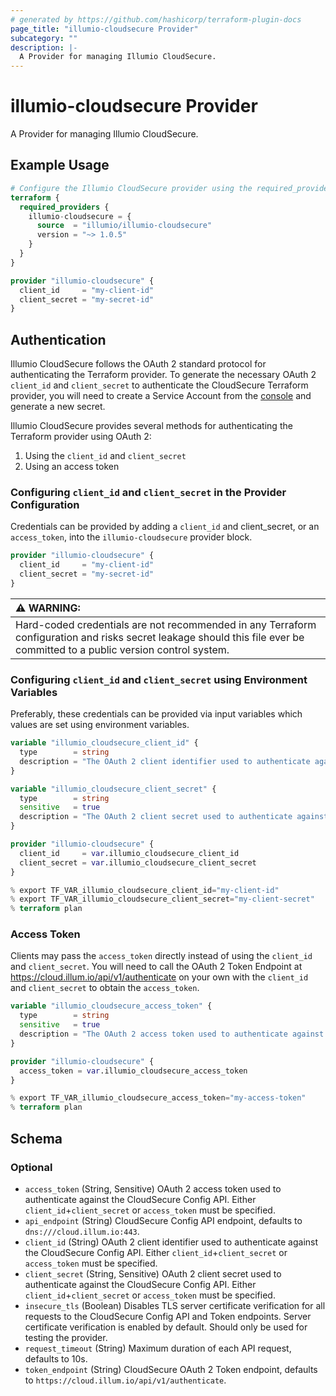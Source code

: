```yaml
---
# generated by https://github.com/hashicorp/terraform-plugin-docs
page_title: "illumio-cloudsecure Provider"
subcategory: ""
description: |-
  A Provider for managing Illumio CloudSecure.
---
```


# illumio-cloudsecure Provider

A Provider for managing Illumio CloudSecure.

## Example Usage

```terraform
# Configure the Illumio CloudSecure provider using the required_providers stanza.
terraform {
  required_providers {
    illumio-cloudsecure = {
      source  = "illumio/illumio-cloudsecure"
      version = "~> 1.0.5"
    }
  }
}

provider "illumio-cloudsecure" {
  client_id     = "my-client-id"
  client_secret = "my-secret-id"
}
```

## Authentication

Illumio CloudSecure follows the OAuth 2 standard protocol for authenticating the Terraform provider.
To generate the necessary OAuth 2 `client_id` and `client_secret` to authenticate the CloudSecure Terraform provider, you will need to create a Service Account from the [console](https://console.illum.io/#/serviceAccounts) and generate a new secret.

Illumio CloudSecure provides several methods for authenticating the Terraform provider using OAuth 2:

1. Using the `client_id` and `client_secret`
1. Using an access token

### Configuring `client_id` and `client_secret` in the Provider Configuration

Credentials can be provided by adding a `client_id` and client_secret, or an `access_token`, into the `illumio-cloudsecure` provider block.

```terraform
provider "illumio-cloudsecure" {
  client_id     = "my-client-id"
  client_secret = "my-secret-id"
}
```

| :warning: WARNING:                                                                                                                                                        |
| :------------------------------------------------------------------------------------------------------------------------------------------------------------------------ |
| Hard-coded credentials are not recommended in any Terraform configuration and risks secret leakage should this file ever be committed to a public version control system. |

### Configuring `client_id` and `client_secret` using Environment Variables

Preferably, these credentials can be provided via input variables which values are set using environment variables.

```terraform
variable "illumio_cloudsecure_client_id" {
  type        = string
  description = "The OAuth 2 client identifier used to authenticate against the CloudSecure Config API."
}

variable "illumio_cloudsecure_client_secret" {
  type        = string
  sensitive   = true
  description = "The OAuth 2 client secret used to authenticate against the CloudSecure Config API."
}

provider "illumio-cloudsecure" {
  client_id     = var.illumio_cloudsecure_client_id
  client_secret = var.illumio_cloudsecure_client_secret
}
```

```terraform
% export TF_VAR_illumio_cloudsecure_client_id="my-client-id"
% export TF_VAR_illumio_cloudsecure_client_secret="my-client-secret"
% terraform plan
```

### Access Token

Clients may pass the `access_token` directly instead of using the `client_id` and `client_secret`.
You will need to call the OAuth 2 Token Endpoint at https://cloud.illum.io/api/v1/authenticate on your own with the `client_id` and `client_secret` to obtain the `access_token`.

```terraform
variable "illumio_cloudsecure_access_token" {  
  type        = string  
  sensitive   = true  
  description = "The OAuth 2 access token used to authenticate against the CloudSecure Config API."  
}  

provider "illumio-cloudsecure" {  
  access_token = var.illumio_cloudsecure_access_token  
}
```

```terraform
% export TF_VAR_illumio_cloudsecure_access_token="my-access-token"  
% terraform plan  
```

<!-- schema generated by tfplugindocs -->
## Schema

### Optional

- `access_token` (String, Sensitive) OAuth 2 access token used to authenticate against the CloudSecure Config API. Either `client_id`+`client_secret` or `access_token` must be specified.
- `api_endpoint` (String) CloudSecure Config API endpoint, defaults to `dns:///cloud.illum.io:443`.
- `client_id` (String) OAuth 2 client identifier used to authenticate against the CloudSecure Config API. Either `client_id`+`client_secret` or `access_token` must be specified.
- `client_secret` (String, Sensitive) OAuth 2 client secret used to authenticate against the CloudSecure Config API. Either `client_id`+`client_secret` or `access_token` must be specified.
- `insecure_tls` (Boolean) Disables TLS server certificate verification for all requests to the CloudSecure Config API and Token endpoints. Server certificate verification is enabled by default. Should only be used for testing the provider.
- `request_timeout` (String) Maximum duration of each API request, defaults to 10s.
- `token_endpoint` (String) CloudSecure OAuth 2 Token endpoint, defaults to `https://cloud.illum.io/api/v1/authenticate`.